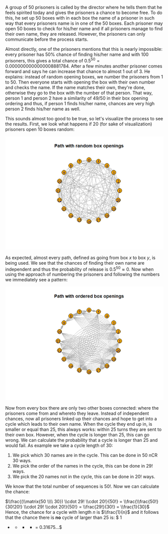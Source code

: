 A group of 50 prisoners is called by the director where he tells them
that he feels spirited today and gives the prisoners a chance to become
free. To do this, he set up 50 boxes with in each box the name of a
prisoner in such way that every prisoners name is in one of the 50
boxes. Each prisoner may open 50 boxes to check for his/her name and if
all prisoners manage to find their own name, they are released. However,
the prisoners can only communicate before the process starts.

Almost directly, one of the prisoners mentions that this is nearly
impossible: every prisoner has 50% chance of finding his/her name and
with 100 prisoners, this gives a total chance of
0.5<sup>50</sup> = 0.0000000000000008881784. After a few minutes another
prisoner comes forward and says he can increase that chance to almost 1
out of 3. He explains: instead of random opening boxes, we number the
prisoners from 1 to 50. Then everyone starts with opening the box with
their own number and checks the name. If the name matches their own,
they're done, otherwise they go to the box with the number of that
person. That way, person 1 and person 2 have a similarity of 49/50 in
their box opening ordering and thus, if person 1 finds his/her name,
chances are very high person 2 finds his/her name as well.

This sounds almost too good to be true, so let's visualize the process
to see the results. First, we look what happens if 20 (for sake of
visualization) prisoners open 10 boxes random:

![](images/prisoners-1.png)

As expected, almost every path, defined as going from box *x* to box
*y*, is being used. We see that the chances of finding their own name
are independent and thus the probability of release is
0.5<sup>50</sup> ≈ 0. Now when using the approach of numbering the
prisoners and following the numbers we immediately see a pattern:

![](images/ordered-1.png)

Now from every box there are only two other boxes connected: where the
prisoners come from and whereto they leave. Instead of independent
chances, now all prisoners linked up their chances and hope to get into
a cycle which leads to their own name. When the cycle they end up in, is
smaller or equal than 25, this always works: within 25 turns they are
sent to their own box. However, when the cycle is longer than 25, this
can go wrong. We can calculate the probability that a cycle is longer
than 25 and would fail. As example we take a cycle length of 30:

1.  We pick which 30 names are in the cycle. This can be done in 50 nCR
    30 ways.
2.  We pick the order of the names in the cycle, this can be done in 29!
    ways.
3.  We pick the 20 names not in the cycle, this can be done in 20! ways.

We know that the total number of sequences is 50!. Now we can calculate
the chance:

$\\frac{(\\matrix{50 \\\\ 30}) \\cdot 29! \\cdot 20!}{50!} = \\frac{\\frac{50!}{30!20!} \\cdot 29! \\cdot 20!}{50!} = \\frac{29!}{30!} = \\frac{1}{30}$
Hence, the chance for a cycle with length *n* is $\\frac{1}{n}$ and it
follows that the chance there is **no** cycle of larger than 25 is: $ 1
- - - - = 0.31675...$
